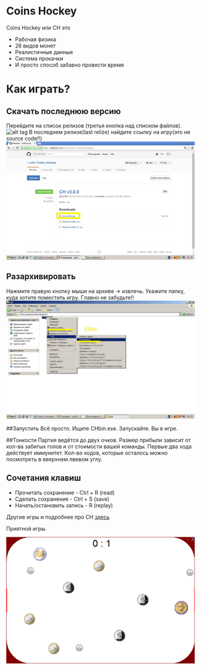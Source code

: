 # Coins Hockey
Coins Hockey или CH это
+ Рабочая физика
+ 26 видов монет
+ Реалистичные данные
+ Система прокачки
+ И просто способ забавно провести время

# Как играть?

## Скачать последнюю версию
Перейдите на список релизов (третья кнопка над списком файлов).
![alt tag](./readme_picture/releaze_bottom.jpg)
В последнем релизе(last relize) найдите ссылку на игру(это не source code!!) 
![alt tag](./readme_picture/download.jpg)

## Разархивировать
Нажмите правую кнопку мыши на архиве -> извлечь. Укажите папку, куда хотите поместить игру. Главно не забудьте!!
![alt tag](./readme_picture/unzip.jpg)

##Запустить
Всё просто. Ищите CHbin.exe. Запускайте. Вы в игре.

##Тонкости
Партия ведётся до двух очков. Размер прибыли зависит от кол-ва забитых голов и от стоимости вашей команды. Первые два хода действует иммунитет. Кол-во ходов, которые осталось можно посмотреть в вверхнем лвевом углу.

## Сочетания клавиш
+ Прочитать сохранение - Ctrl + R (read)
+ Сделать сохранение - Ctrl + S (save)
+ Начать/остановить запись - R (replay)

Другие игры и подробнее про CH [здесь](http://vk.com/my_programs)

Приятной игры.

![alt tag](./readme_picture/screen.png)
